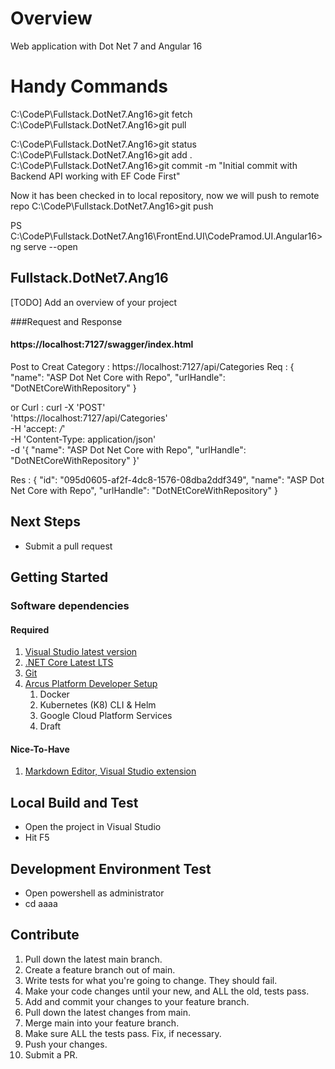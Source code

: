 # Overview
Web application with Dot Net 7 and Angular 16 

# Handy Commands  

C:\CodeP\Fullstack.DotNet7.Ang16>git fetch
C:\CodeP\Fullstack.DotNet7.Ang16>git pull


C:\CodeP\Fullstack.DotNet7.Ang16>git status
C:\CodeP\Fullstack.DotNet7.Ang16>git add .
C:\CodeP\Fullstack.DotNet7.Ang16>git commit -m "Initial commit with Backend API working with EF Code First"

Now it has been checked in to local repository, now we will push to remote repo
C:\CodeP\Fullstack.DotNet7.Ang16>git push

PS C:\CodeP\Fullstack.DotNet7.Ang16\FrontEnd.UI\CodePramod.UI.Angular16> ng serve --open 


## Fullstack.DotNet7.Ang16
[TODO] Add an overview of your project

###Request and Response

####  https://localhost:7127/swagger/index.html
 Post to Creat Category : https://localhost:7127/api/Categories
Req : {
  "name": "ASP Dot Net Core with Repo",
  "urlHandle": "DotNEtCoreWithRepository"
}

or Curl : 
curl -X 'POST' \
  'https://localhost:7127/api/Categories' \
  -H 'accept: */*' \
  -H 'Content-Type: application/json' \
  -d '{
  "name": "ASP Dot Net Core with Repo",
  "urlHandle": "DotNEtCoreWithRepository"
}'


Res :
{
  "id": "095d0605-af2f-4dc8-1576-08dba2ddf349",
  "name": "ASP Dot Net Core with Repo",
  "urlHandle": "DotNEtCoreWithRepository"
}

## Next Steps


  - Submit a pull request

## Getting Started

### Software dependencies

#### Required

1. [Visual Studio latest version](https://visualstudio.microsoft.com/downloads/)
1. [.NET Core Latest LTS](https://www.microsoft.com/net/download/dotnet-core/)
1. [Git](https://git-scm.com/downloads)
1. [Arcus Platform Developer Setup](https://dev.azure.com/mindbody/MBScrum/_wiki/wikis/MBScrum.wiki/1675/Developer-Setup)
   1. Docker
   1. Kubernetes (K8) CLI & Helm
   1. Google Cloud Platform Services
   1. Draft

#### Nice-To-Have

1. [Markdown Editor, Visual Studio extension](https://marketplace.visualstudio.com/items?itemName=MadsKristensen.MarkdownEditor)

## Local Build and Test

- Open the project in Visual Studio
- Hit F5

## Development Environment Test

- Open powershell as administrator
- cd aaaa


## Contribute

1. Pull down the latest main branch.
1. Create a feature branch out of main.
1. Write tests for what you're going to change. They should fail.
1. Make your code changes until your new, and ALL the old, tests pass.
1. Add and commit your changes to your feature branch.
1. Pull down the latest changes from main.
1. Merge main into your feature branch.
1. Make sure ALL the tests pass. Fix, if necessary.
1. Push your changes.
1. Submit a PR.

